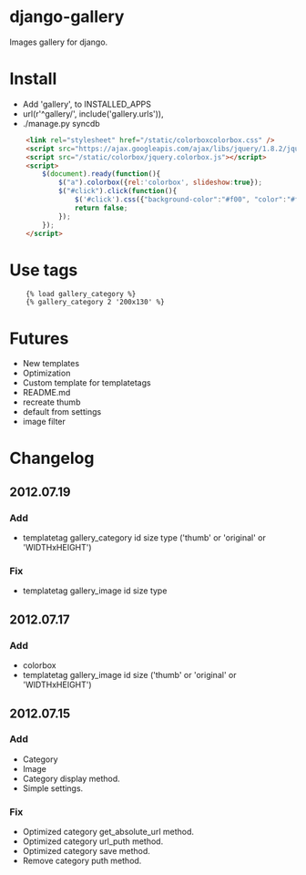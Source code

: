 # django-gallery
Images gallery for django.

# Install
* Add 'gallery', to INSTALLED_APPS
* url(r'^gallery/', include('gallery.urls')),
* ./manage.py syncdb

```html
	<link rel="stylesheet" href="/static/colorboxcolorbox.css" />
	<script src="https://ajax.googleapis.com/ajax/libs/jquery/1.8.2/jquery.min.js"></script>
	<script src="/static/colorbox/jquery.colorbox.js"></script>
	<script>
		$(document).ready(function(){
			$("a").colorbox({rel:'colorbox', slideshow:true});
			$("#click").click(function(){ 
				$('#click').css({"background-color":"#f00", "color":"#fff", "cursor":"inherit"}).text("Open this window again and this messagwill still be 	here.");
				return false;
			});
		});
	</script>
```

# Use tags

```
	{% load gallery_category %}
	{% gallery_category 2 '200x130' %}
```


# Futures
* New templates
* Optimization
* Custom template for templatetags
* README.md
* recreate thumb
* default from settings
* image filter

# Changelog
## 2012.07.19
### Add
* templatetag gallery_category id size type ('thumb' or 'original' or 'WIDTHxHEIGHT')

### Fix
* templatetag gallery_image id size type


## 2012.07.17
### Add
* colorbox
* templatetag gallery_image id size ('thumb' or 'original' or 'WIDTHxHEIGHT')

## 2012.07.15
### Add
* Category
* Image
* Category display method.
* Simple settings.

### Fix
* Optimized category get_absolute_url method.
* Optimized category url_puth method.
* Optimized category save method.
* Remove category puth method.

<!-- 	цветотон!
		перешитать цвета
		#f12459	- оригинальный
		#ff2266	- ближайший cдвоеный
		#FF3366	- http://www.artlebedev.ru/tools/colors/ безопасные цвета -->